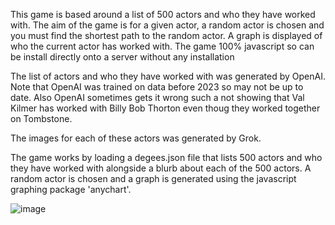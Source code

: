This game is based around a list of 500 actors  and who they have worked with. The aim of the game is for a given actor, a random actor is chosen and you must find the shortest path to the random actor. A graph is displayed of who the current actor has worked with.
The game 100% javascript so can be install directly onto a server without any installation

The list of actors and who they have worked with was generated by OpenAI. Note that OpenAI was trained on data before 2023 so may not be up to date. Also OpenAI sometimes gets it wrong such a not showing that Val Kilmer has worked with Billy Bob Thorton even thoug they worked together on Tombstone.

The images for each of these actors was generated by Grok. 

The game works by loading a degees.json file that lists 500 actors and who they have worked with alongside a blurb about each of the 500 actors. A random actor is chosen and a graph is generated using the javascript graphing package 'anychart'.

![image](https://github.com/user-attachments/assets/62db0277-f0ff-45a8-9ee0-b8a899b36a02)
